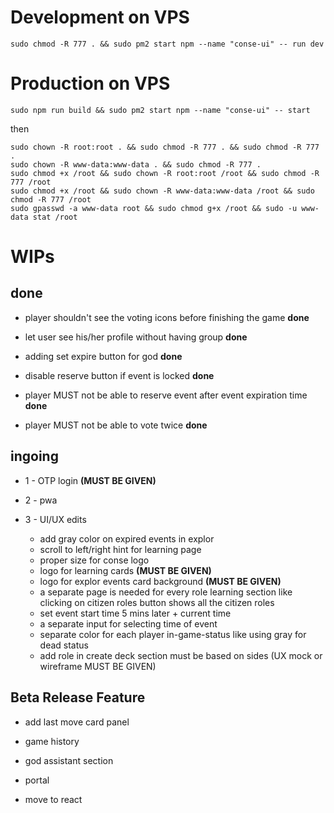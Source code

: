 

# Development on VPS

```console
sudo chmod -R 777 . && sudo pm2 start npm --name "conse-ui" -- run dev
```

# Production on VPS
```console
sudo npm run build && sudo pm2 start npm --name "conse-ui" -- start
```
then 

```console
sudo chown -R root:root . && sudo chmod -R 777 . && sudo chmod -R 777 .
sudo chown -R www-data:www-data . && sudo chmod -R 777 .
sudo chmod +x /root && sudo chown -R root:root /root && sudo chmod -R 777 /root
sudo chmod +x /root && sudo chown -R www-data:www-data /root && sudo chmod -R 777 /root
sudo gpasswd -a www-data root && sudo chmod g+x /root && sudo -u www-data stat /root
```


# WIPs

## done

* player shouldn't see the voting icons before finishing the game **done**

* let user see his/her profile without having group **done**

* adding set expire button for god **done**

* disable reserve button if event is locked **done**

* player MUST not be able to reserve event after event expiration time **done**

* player MUST not be able to vote twice **done**

## ingoing

* 1 - OTP login **(MUST BE GIVEN)**

* 2 - pwa

* 3 - UI/UX edits
  * add gray color on expired events in explor
  * scroll to left/right hint for learning page
  * proper size for conse logo
  * logo for learning cards **(MUST BE GIVEN)** 
  * logo for explor events card background **(MUST BE GIVEN)**
  * a separate page is needed for every role learning section like clicking on citizen roles button shows all the citizen roles
  * set event start time 5 mins later + current time
  * a separate input for selecting time of event
  * separate color for each player in-game-status like using gray for dead status
  * add role in create deck section must be based on sides (UX mock or wireframe MUST BE GIVEN)

## Beta Release Feature

* add last move card panel

* game history

* god assistant section 

* portal

* move to react 
